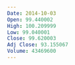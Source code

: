 ```yaml
---
Date: 2014-10-03
Open: 99.440002
High: 100.209999
Low: 99.040001
Close: 99.620003
Adj Close: 93.155067
Volume: 43469600
---
```

